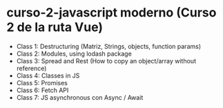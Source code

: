 # curso-2-javascript moderno (Curso 2 de la ruta Vue)

* Class 1: Destructuring (Matriz, Strings, objects, function params)
* Class 2: Modules, using lodash package
* Class 3: Spread and Rest (How to copy an object/array without reference)
* Class 4: Classes in JS
* Class 5: Promises
* Class 6: Fetch API
* Class 7: JS asynchronous con Async / Await